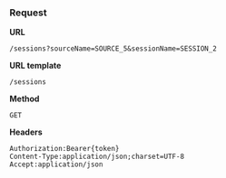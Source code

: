 ### Request

**URL**

`/sessions?sourceName=SOURCE_5&sessionName=SESSION_2`

**URL template**

`/sessions`

**Method**

`GET`

**Headers**

`Authorization:Bearer{token}`  
`Content-Type:application/json;charset=UTF-8`  
`Accept:application/json`  
